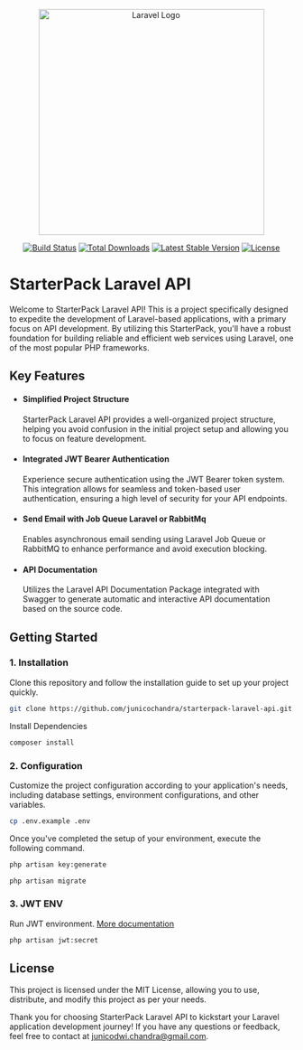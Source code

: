 <p align="center"><a href="https://laravel.com" target="_blank"><img src="https://raw.githubusercontent.com/laravel/art/master/logo-lockup/5%20SVG/2%20CMYK/1%20Full%20Color/laravel-logolockup-cmyk-red.svg" width="400" alt="Laravel Logo"></a></p>

<p align="center">
<a href="https://github.com/laravel/framework/actions"><img src="https://github.com/laravel/framework/workflows/tests/badge.svg" alt="Build Status"></a>
<a href="https://packagist.org/packages/laravel/framework"><img src="https://img.shields.io/packagist/dt/laravel/framework" alt="Total Downloads"></a>
<a href="https://packagist.org/packages/laravel/framework"><img src="https://img.shields.io/packagist/v/laravel/framework" alt="Latest Stable Version"></a>
<a href="https://packagist.org/packages/laravel/framework"><img src="https://img.shields.io/packagist/l/laravel/framework" alt="License"></a>
</p>

# StarterPack Laravel API
Welcome to StarterPack Laravel API! This is a project specifically designed to expedite the development of Laravel-based applications, with a primary focus on API development. By utilizing this StarterPack, you'll have a robust foundation for building reliable and efficient web services using Laravel, one of the most popular PHP frameworks.

## Key Features
-   #### Simplified Project Structure
    StarterPack Laravel API provides a well-organized project structure, helping you avoid confusion in the initial project setup and allowing you to focus on feature development.
-   #### Integrated JWT Bearer Authentication
    Experience secure authentication using the JWT Bearer token system. This integration allows for seamless and token-based user authentication, ensuring a high level of security for your API endpoints.
-   #### Send Email with Job Queue Laravel or RabbitMq
    Enables asynchronous email sending using Laravel Job Queue or RabbitMQ to enhance performance and avoid execution blocking.
-   #### API Documentation
    Utilizes the Laravel API Documentation Package integrated with Swagger to generate automatic and interactive API documentation based on the source code.
    
## Getting Started
### 1. Installation
Clone this repository and follow the installation guide to set up your project quickly.
```bash
git clone https://github.com/junicochandra/starterpack-laravel-api.git
```
Install Dependencies
```bash
composer install
```

### 2. Configuration
Customize the project configuration according to your application's needs, including database settings, environment configurations, and other variables.
```bash
cp .env.example .env
```
Once you've completed the setup of your environment, execute the following command.
```bash
php artisan key:generate

php artisan migrate
```

### 3. JWT ENV
Run JWT environment. [More documentation](https://jwt-auth.readthedocs.io/en/develop)
```bash
php artisan jwt:secret
```
## License
This project is licensed under the MIT License, allowing you to use, distribute, and modify this project as per your needs.

Thank you for choosing StarterPack Laravel API to kickstart your Laravel application development journey! If you have any questions or feedback, feel free to contact at junicodwi.chandra@gmail.com.
